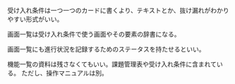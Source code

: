 受け入れ条件は一つ一つのカードに書くより、テキストとか、抜け漏れがわかりやすい形式がいい。

画面一覧は受け入れ条件で使う画面やその要素の辞書になる。

画面一覧にも進行状況を記録するためのステータスを持たせるといい。


機能一覧の資料は残さなくてもいい。課題管理表や受け入れ条件に含まれている。
ただし、操作マニュアルは別。
